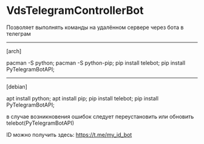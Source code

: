 # VdsTelegramControllerBot
Позволяет выполнять команды на удалённом сервере через бота в телеграм

----------
[arch]

pacman -S python;
pacman -S python-pip;
pip install telebot;
pip install PyTelegramBotAPI;

----------
[debian]

apt install python;
apt install pip;
pip install telebot;
pip install PyTelegramBotAPI;

в случае возникновения ошибок следует переустановить или обновить  telebot(PyTelegramBotAPI)

ID можно получить здесь: https://t.me/my_id_bot
